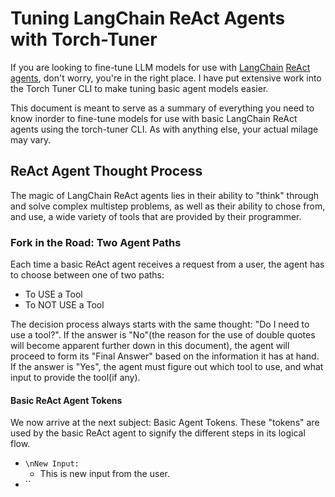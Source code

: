# Tuning LangChain ReAct Agents with Torch-Tuner

If you are looking to fine-tune LLM models for use with [LangChain](https://www.langchain.com/) 
[ReAct agents](https://python.langchain.com/v0.1/docs/modules/agents/agent_types/react/),
don't worry, you're in the right place. I have put extensive work into the
Torch Tuner CLI to make tuning basic agent models easier. 

This document is meant to serve as a summary of everything you need to 
know inorder to fine-tune models for use with basic LangChain ReAct agents using the torch-tuner CLI.
As with anything else, your actual milage may vary.

## ReAct Agent Thought Process

The magic of LangChain ReAct agents lies in their ability to "think" 
through and solve complex multistep problems, as well as their ability
to chose from, and use, a wide variety of tools that are provided by their
programmer.

### Fork in the Road: Two Agent Paths

Each time a basic ReAct agent receives a request from a user,
the agent has to choose between one of two paths:

- To USE a Tool
- To NOT USE a Tool

The decision process always starts with the same thought: "Do I need to use a tool?".
If the answer is "No"(the reason for the use of double quotes will become apparent further down in this document),
the agent will proceed to form its "Final Answer" based on
the information it has at hand. If the answer is "Yes", the agent must figure out
which tool to use, and what input to provide the tool(if any).

#### Basic ReAct Agent Tokens

We now arrive at the next subject: Basic Agent Tokens. These "tokens" are used
by the basic ReAct agent to signify the different steps in its logical flow.

 - `\nNew Input:`
   - This is new input from the user.
 - `` 